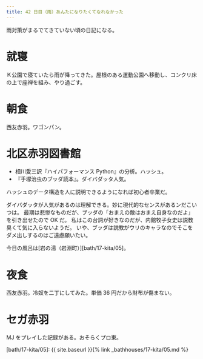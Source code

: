 ```yaml
---
title: 42 日目（雨）あんたになりたくてなれなかった
---
```


雨対策がまるでてきていない頃の日記になる。

# 就寝

Ｋ公園で寝ていたら雨が降ってきた。屋根のある運動公園へ移動し、コンクリ床の上で座禅を組み、やり過ごす。

# 朝食

西友赤羽。ワゴンパン。

# 北区赤羽図書館

* 相川愛三訳『ハイパフォーマンス Python』の分析。ハッシュ。
* 『手塚治虫のブッダ読本』。ダイバダッタ人気。

ハッシュのデータ構造を人に説明できるようになれば初心者卒業だ。

ダイバダッタが人気があるのは理解できる。妙に現代的なセンスがあるンだこいつは。
最期は悲惨なものだが、ブッダの「おまえの敵はおまえ自身なのだよ」を引き出せたので OK だ。
私はこの台詞が好きなのだが、内館牧子女史は説教臭くて気に入らないようだ。
いや、ブッダは説教がウリのキャラなのでそこをダメ出しするのはご遠慮願いたい。

今日の風呂は[岩の湯（岩淵町）][bath/17-kita/05]。

# 夜食

西友赤羽。冷奴を二丁にしてみた。単価 36 円だから財布が傷まない。

# セガ赤羽

MJ をプレイした記録がある。おそらくプロ東。

[bath/17-kita/05]: {{ site.baseurl }}{% link _bathhouses/17-kita/05.md %}
